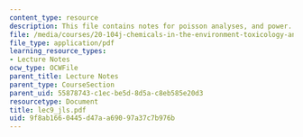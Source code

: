 ```yaml
---
content_type: resource
description: This file contains notes for poisson analyses, and power.
file: /media/courses/20-104j-chemicals-in-the-environment-toxicology-and-public-health-be-104j-spring-2005/9f8ab1660445d47aa69097a37c7b976b_lec9_jls.pdf
file_type: application/pdf
learning_resource_types:
- Lecture Notes
ocw_type: OCWFile
parent_title: Lecture Notes
parent_type: CourseSection
parent_uid: 55878743-c1ec-be5d-8d5a-c8eb585e20d3
resourcetype: Document
title: lec9_jls.pdf
uid: 9f8ab166-0445-d47a-a690-97a37c7b976b
---
```

